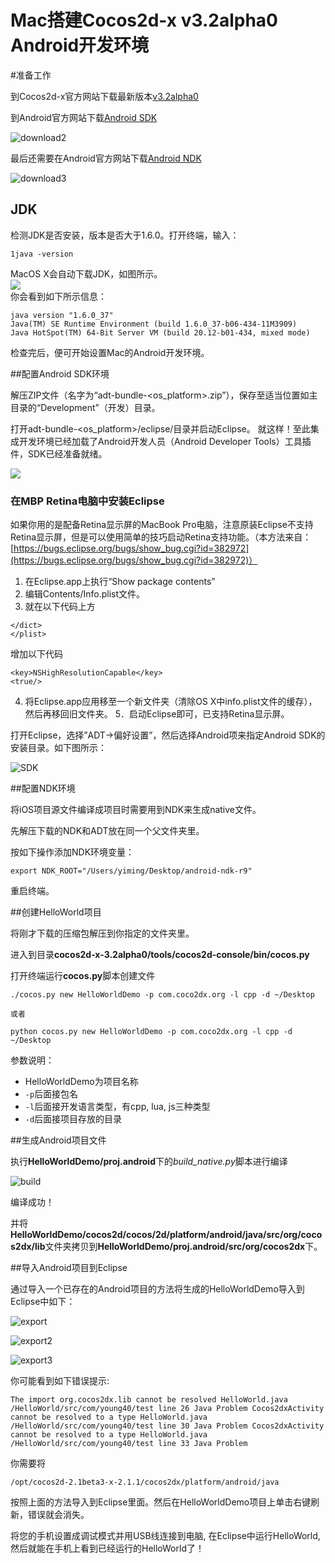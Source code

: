 # Mac搭建Cocos2d-x v3.2alpha0 Android开发环境

#准备工作

到Cocos2d-x官方网站下载最新版本[v3.2alpha0](http://cocos2d-x.org/download)

到Android官方网站下载[Android SDK](http://developer.android.com/sdk/index.html)

![download2](res/download2.png)

最后还需要在Android官方网站下载[Android NDK](http://developer.android.com/tools/sdk/ndk/index.html)

![download3](res/download3.png)

## JDK

检测JDK是否安装，版本是否大于1.6.0。打开终端，输入：    
```
1java -version
```

MacOS X会自动下载JDK，如图所示。    
![](res/downloadJDK.png)       
你会看到如下所示信息：         
```
java version "1.6.0_37" 
Java(TM) SE Runtime Environment (build 1.6.0_37-b06-434-11M3909)
Java HotSpot(TM) 64-Bit Server VM (build 20.12-b01-434, mixed mode)
```

检查完后，便可开始设置Mac的Android开发环境。

##配置Android SDK环境

解压ZIP文件（名字为“adt-bundle-<os_platform>.zip”），保存至适当位置如主目录的“Development”（开发）目录。

打开adt-bundle-<os_platform>/eclipse/目录并启动Eclipse。
就这样！至此集成开发环境已经加载了Android开发人员（Android Developer Tools）工具插件，SDK已经准备就绪。

![](res/launchEclipse.png)      
 
### 在MBP Retina电脑中安装Eclipse

如果你用的是配备Retina显示屏的MacBook Pro电脑，注意原装Eclipse不支持Retina显示屏，但是可以使用简单的技巧启动Retina支持功能。（本方法来自：[https://bugs.eclipse.org/bugs/show_bug.cgi?id=382972](https://bugs.eclipse.org/bugs/show_bug.cgi?id=382972)）

1. 在Eclipse.app上执行“Show package contents”
2. 编辑Contents/Info.plist文件。
3. 就在以下代码上方        
```
</dict>
</plist>
```     
增加以下代码         
```
<key>NSHighResolutionCapable</key>
<true/>
```
4. 将Eclipse.app应用移至一个新文件夹（清除OS X中info.plist文件的缓存），然后再移回旧文件夹。
5．启动Eclipse即可，已支持Retina显示屏。

打开Eclipse，选择”ADT->偏好设置”，然后选择Android项来指定Android SDK的安装目录。如下图所示：

![SDK](res/sdk.png)

##配置NDK环境

将iOS项目源文件编译成项目时需要用到NDK来生成native文件。

先解压下载的NDK和ADT放在同一个父文件夹里。

按如下操作添加NDK环境变量：

```
export NDK_ROOT="/Users/yiming/Desktop/android-ndk-r9"
```

重启终端。

##创建HelloWorld项目

将刚才下载的压缩包解压到你指定的文件夹里。

进入到目录**cocos2d-x-3.2alpha0/tools/cocos2d-console/bin/cocos.py**

打开终端运行**cocos.py**脚本创建文件

```
./cocos.py new HelloWorldDemo -p com.coco2dx.org -l cpp -d ~/Desktop

或者

python cocos.py new HelloWorldDemo -p com.coco2dx.org -l cpp -d ~/Desktop
```

参数说明：

- HelloWorldDemo为项目名称
- `-p`后面接包名
- `-l`后面接开发语言类型，有cpp, lua, js三种类型
- `-d`后面接项目存放的目录

##生成Android项目文件

执行**HelloWorldDemo/proj.android**下的*build_native.py*脚本进行编译

![build](res/build.png)

编译成功！

并将**HelloWorldDemo/cocos2d/cocos/2d/platform/android/java/src/org/cocos2dx/lib**文件夹拷贝到**HelloWorldDemo/proj.android/src/org/cocos2dx**下。

##导入Android项目到Eclipse

通过导入一个已存在的Android项目的方法将生成的HelloWorldDemo导入到Eclipse中如下：

![export](res/export.png)

![export2](res/export2.png)

![export3](res/export3.png)

你可能看到如下错误提示:

```
The import org.cocos2dx.lib cannot be resolved HelloWorld.java /HelloWorld/src/com/young40/test line 26 Java Problem Cocos2dxActivity cannot be resolved to a type HelloWorld.java /HelloWorld/src/com/young40/test line 30 Java Problem Cocos2dxActivity cannot be resolved to a type HelloWorld.java /HelloWorld/src/com/young40/test line 33 Java Problem
```

你需要将

```
/opt/cocos2d-2.1beta3-x-2.1.1/cocos2dx/platform/android/java
```

按照上面的方法导入到Eclipse里面。然后在HelloWorldDemo项目上单击右键刷新，错误就会消失。

将您的手机设置成调试模式并用USB线连接到电脑, 在Eclipse中运行HelloWorld, 然后就能在手机上看到已经运行的HelloWorld了！



